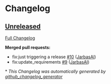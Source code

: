 # Changelog

## [Unreleased](https://github.com/OpenVoiceOS/skill-ovos-fallback-unknown/tree/HEAD)

[Full Changelog](https://github.com/OpenVoiceOS/skill-ovos-fallback-unknown/compare/V0.0.4...HEAD)

**Merged pull requests:**

- fix:just triggering a release [\#10](https://github.com/OpenVoiceOS/skill-ovos-fallback-unknown/pull/10) ([JarbasAl](https://github.com/JarbasAl))
- fix:update\_requirements [\#9](https://github.com/OpenVoiceOS/skill-ovos-fallback-unknown/pull/9) ([JarbasAl](https://github.com/JarbasAl))



\* *This Changelog was automatically generated by [github_changelog_generator](https://github.com/github-changelog-generator/github-changelog-generator)*
